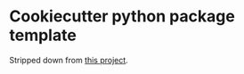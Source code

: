 # Cookiecutter python package template

Stripped down from [this project](https://github.com/ionelmc/cookiecutter-pylibrary).
